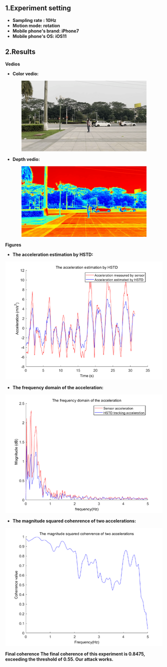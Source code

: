## 1.Experiment setting
* **Sampling rate : 10Hz** 
* **Motion mode: rotation**
* **Mobile phone's brand: iPhone7**
* **Mobile phone's OS: iOS11**
## 2.Results

**Vedios**
* **Color vedio:**
<div align=center>

 ![Alt](./Outdoor_10Hz_iPhone7_rotation.gif) 

</div>

* **Depth vedio:** 
<div align=center>

 ![Alt](./Outdoor_10Hz_iPhone7_rotation_depth.gif) 

</div>

**Figures**
* **The acceleration estimation by HSTD:**
<div align=center>

 ![Alt](./The%20acceleration%20estimation%20by%20HSTD.png) 
</div>

* **The frequency domain of the acceleration:**
<div align=center>

 ![Alt](./The%20frequency%20domain%20of%20the%20acceleration.png) 
</div>

* **The magnitude squared cohenrence of two accelerations:**
<div align=center>

 ![Alt](./The%20magnitude%20squared%20cohenrence%20of%20two%20accelerations.png) 
</div>

**Final coherence**
**The final coherence of this experiment is 0.8475, exceeding the threshold of 0.55. Our attack works.**